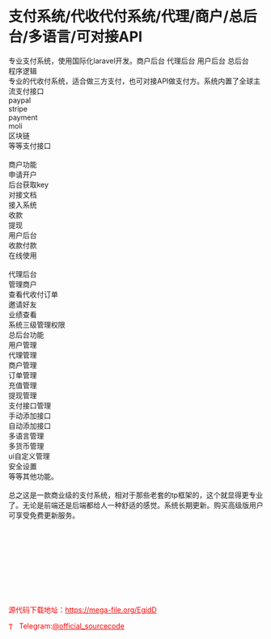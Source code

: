 # 支付系统/代收代付系统/代理/商户/总后台/多语言/可对接API

专业支付系统，使用国际化laravel开发。商户后台 代理后台 用户后台 总后台<br>程序逻辑<br>专业的代收付系统，适合做三方支付，也可对接API做支付方。系统内置了全球主流支付接口<br>paypal<br>stripe<br>payment<br>moli<br>区块链<br>等等支付接口<br><br>商户功能<br>申请开户<br>后台获取key<br>对接文档<br>接入系统<br>收款<br>提现<br>用户后台<br>收款付款<br>在线使用<br><br>代理后台<br>管理商户<br>查看代收付订单<br>邀请好友<br>业绩查看<br>系统三级管理权限<br>总后台功能<br>用户管理<br>代理管理<br>商户管理<br>订单管理<br>充值管理<br>提现管理<br>支付接口管理<br>手动添加接口<br>自动添加接口<br>多语言管理<br>多货币管理<br>ui自定义管理<br>安全设置<br>等等其他功能。<br><br>总之这是一款商业级的支付系统，相对于那些老套的tp框架的，这个就显得更专业了。无论是前端还是后端都给人一种舒适的感觉。系统长期更新。购买高级版用户可享受免费更新服务。<br><br><br><br><br><br><br><br><br><br>


<p style="color: red;">源代码下载地址：<a href="https://mega-file.org/EgidD" style="color: red;">https://mega-file.org/EgidD</a></p><p style="color: red;"><img src="https://cdn-icons-png.flaticon.com/512/2111/2111646.png" alt="Telegram Icon" style="width: 16px; vertical-align: middle; margin-right: 5px;">Telegram:<a href="https://t.me/official_sourcecode" style="color: red;">@official_sourcecode</a></p>